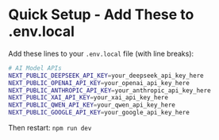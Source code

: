 # Quick Setup - Add These to .env.local

Add these lines to your `.env.local` file (with line breaks):

```bash
# AI Model APIs
NEXT_PUBLIC_DEEPSEEK_API_KEY=your_deepseek_api_key_here
NEXT_PUBLIC_OPENAI_API_KEY=your_openai_api_key_here
NEXT_PUBLIC_ANTHROPIC_API_KEY=your_anthropic_api_key_here
NEXT_PUBLIC_XAI_API_KEY=your_xai_api_key_here
NEXT_PUBLIC_QWEN_API_KEY=your_qwen_api_key_here
NEXT_PUBLIC_GOOGLE_API_KEY=your_google_api_key_here
```

Then restart: `npm run dev`

